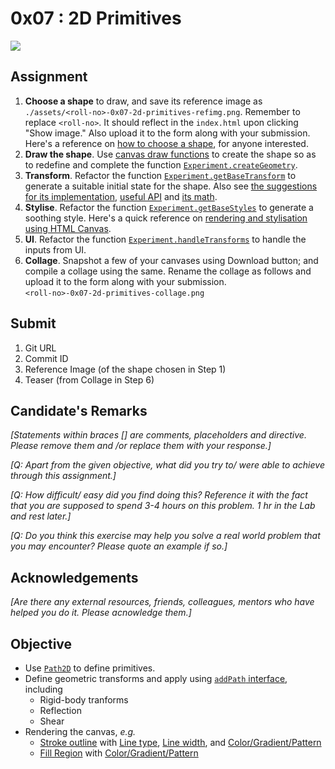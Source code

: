 # 0x07 : 2D Primitives #

![](./assets/teaser.png)

## Assignment ##

1. **Choose a shape** to draw, and save its reference
   image as
   `./assets/<roll-no>-0x07-2d-primitives-refimg.png`.
   Remember to replace `<roll-no>`.  It should reflect
   in the `index.html` upon clicking "Show image."
   Also upload it to the form along with your
   submission.  Here's a reference on [how to choose a
   shape](./suggestions.md#how-to-choose-a-shape), for
   anyone interested.
2. **Draw the shape**.  Use [canvas draw
   functions](./quick-reference.md#geometry-definition)
   to create the shape so as to redefine and complete
   the function
   [`Experiment.createGeometry`](./experiment.js#L56).
3. **Transform**.  Refactor the function
   [`Experiment.getBaseTransform`](./experiment.js#L86)
   to generate a suitable initial state for the shape.
   Also see [the suggestions for its
   implementation](./suggestions.md#how-to-implement-transforms),
   [useful
   API](./quick-reference.md#dommatrix-interface) and
   [its math](./transformation-math.md).
4. **Stylise**.  Refactor the function
   [`Experiment.getBaseStyles`](./experiment.js#L104)
   to generate a soothing style. Here's a quick
   reference on [rendering and stylisation using HTML
   Canvas](./quick-reference.md#rendering-canvas-in-2d).
5. **UI**. Refactor the function
   [`Experiment.handleTransforms`](./experiment.js#L45)
   to handle the inputs from UI.
6. **Collage**.  Snapshot a few of your canvases using
   Download button; and compile a collage using the
   same.  Rename the collage as follows and upload it
   to the form along with your submission.  
   `<roll-no>-0x07-2d-primitives-collage.png`

## Submit ##

1. Git URL
2. Commit ID
3. Reference Image (of the shape chosen in Step 1)
4. Teaser (from Collage in Step 6)


## Candidate's Remarks ##

*[Statements within braces [] are comments,
placeholders and directive. Please remove them and /or
replace them with your response.]*

*[Q: Apart from the given objective, what did you try
to/ were able to achieve through this assignment.]*

*[Q: How difficult/ easy did you find doing this?
Reference it with the fact that you are supposed to
spend 3-4 hours on this problem.  1 hr in the Lab and
rest later.]*

*[Q: Do you think this exercise may help you solve a
real world problem that you may encounter? Please quote
an example if so.]*

## Acknowledgements ##

*[Are there any external resources, friends,
colleagues, mentors who have helped you do it. Please
acnowledge them.]*


## Objective ##

+ Use
  [`Path2D`](https://developer.mozilla.org/en-US/docs/Web/API/Path2D)
  to define primitives.
+ Define geometric transforms and apply using
  [`addPath`
  interface](https://developer.mozilla.org/en-US/docs/Web/API/Path2D/addPath),
  including
  + Rigid-body tranforms
  + Reflection
  + Shear
+ Rendering the canvas, *e.g.*
  + [Stroke
    outline](https://developer.mozilla.org/en-US/docs/Web/API/CanvasRenderingContext2D/stroke)
    with [Line
    type](https://developer.mozilla.org/en-US/docs/Web/API/CanvasRenderingContext2D/setLineDash),
    [Line
    width](https://developer.mozilla.org/en-US/docs/Web/API/CanvasRenderingContext2D/lineWidth),
    and
    [Color/Gradient/Pattern](https://developer.mozilla.org/en-US/docs/Web/API/CanvasRenderingContext2D/strokeStyle)
  + [Fill
    Region](https://developer.mozilla.org/en-US/docs/Web/API/CanvasRenderingContext2D/fill)
    with
    [Color/Gradient/Pattern](https://developer.mozilla.org/en-US/docs/Web/API/CanvasRenderingContext2D/fillStyle)

